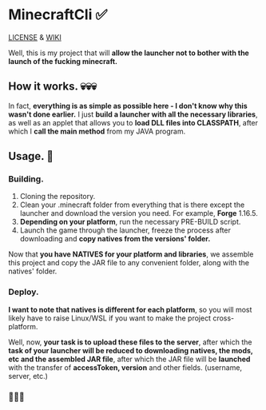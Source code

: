 # MinecraftCli ✅
[LICENSE](https://github.com/TeamLeak/UnitedMinecraftStates./blob/master/LICENSE) & [WIKI](https://github.com/TeamLeak/UnitedMinecraftStates./wiki)

Well, this is my project that will **allow the launcher not to bother with the launch of the fucking minecraft.**

## How it works. 💀💀💀
In fact, **everything is as simple as possible here - I don't know why this wasn't done earlier.** 
I just **build a launcher with all the necessary libraries**, as well as an applet that allows you to **load DLL files into CLASSPATH**, 
after which I **call the main method** from my JAVA program.

## Usage. 💖

### Building.
1. Cloning the repository.
2. Clean your .minecraft folder from everything that is there except the launcher and download the version you need.
    For example, **Forge** 1.16.5.
3. **Depending on your platform**, run the necessary PRE-BUILD script.
4. Launch the game through the launcher, freeze the process after downloading and **copy natives from the versions' folder.**

Now that **you have NATIVES for your platform and libraries**, we assemble this project and copy the JAR file to any convenient folder, along with the natives' folder.

### Deploy.
**I want to note that natives is different for each platform**, so you will most likely have to raise Linux/WSL if you want to make the project cross-platform.

Well, now, **your task is to upload these files to the server**, after which the **task of your launcher will be reduced to downloading natives, the mods, etc and the assembled JAR file**, after which the JAR file will be **launched** with the transfer of **accessToken, version** and other fields. (username, server, etc.)

### 🦷🦷🦷